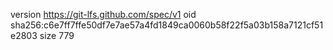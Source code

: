 version https://git-lfs.github.com/spec/v1
oid sha256:c6e7ff7ffe50df7e7ae57a4fd1849ca0060b58f22f5a03b158a7121cf51e2803
size 779
